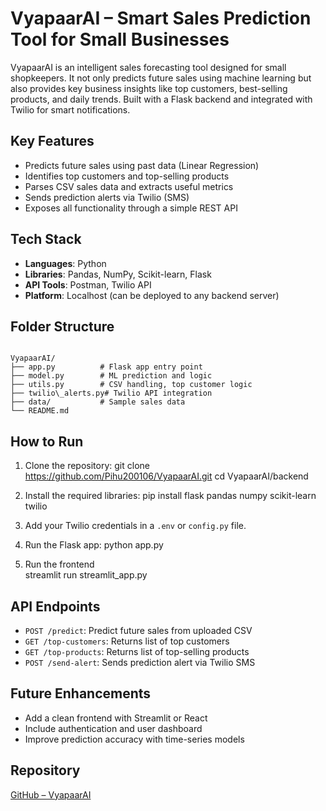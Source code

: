 # VyapaarAI – Smart Sales Prediction Tool for Small Businesses

VyapaarAI is an intelligent sales forecasting tool designed for small shopkeepers. It not only predicts future sales using machine learning but also provides key business insights like top customers, best-selling products, and daily trends. Built with a Flask backend and integrated with Twilio for smart notifications.

## Key Features

- Predicts future sales using past data (Linear Regression)
- Identifies top customers and top-selling products
- Parses CSV sales data and extracts useful metrics
- Sends prediction alerts via Twilio (SMS)
- Exposes all functionality through a simple REST API

## Tech Stack

- **Languages**: Python
- **Libraries**: Pandas, NumPy, Scikit-learn, Flask
- **API Tools**: Postman, Twilio API
- **Platform**: Localhost (can be deployed to any backend server)

## Folder Structure

```

VyapaarAI/
├── app.py          # Flask app entry point
├── model.py        # ML prediction and logic
├── utils.py        # CSV handling, top customer logic
├── twilio\_alerts.py# Twilio API integration
├── data/           # Sample sales data
└── README.md

````

## How to Run

1. Clone the repository:
   git clone https://github.com/Pihu200106/VyapaarAI.git
   cd VyapaarAI/backend

2. Install the required libraries:
   pip install flask pandas numpy scikit-learn twilio
3. Add your Twilio credentials in a `.env` or `config.py` file.
4. Run the Flask app:
   python app.py

5. Run the frontend  
   streamlit run streamlit_app.py

## API Endpoints

* `POST /predict`: Predict future sales from uploaded CSV
* `GET /top-customers`: Returns list of top customers
* `GET /top-products`: Returns list of top-selling products
* `POST /send-alert`: Sends prediction alert via Twilio SMS

## Future Enhancements

* Add a clean frontend with Streamlit or React
* Include authentication and user dashboard
* Improve prediction accuracy with time-series models

## Repository

[GitHub – VyapaarAI](https://github.com/Pihu200106/VyapaarAI/tree/main/backend)
